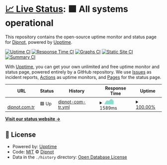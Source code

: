# [📈 Live Status](https://dipnot.github.io/upptime): <!--live status--> **🟩 All systems operational**

This repository contains the open-source uptime monitor and status page for [Dipnot](https://www.dipnot.com.tr/), powered by [Upptime](https://github.com/upptime/upptime).

[![Uptime CI](https://github.com/dipnot/upptime/workflows/Uptime%20CI/badge.svg)](https://github.com/dipnot/upptime/actions?query=workflow%3A%22Uptime+CI%22)
[![Response Time CI](https://github.com/dipnot/upptime/workflows/Response%20Time%20CI/badge.svg)](https://github.com/dipnot/upptime/actions?query=workflow%3A%22Response+Time+CI%22)
[![Graphs CI](https://github.com/dipnot/upptime/workflows/Graphs%20CI/badge.svg)](https://github.com/dipnot/upptime/actions?query=workflow%3A%22Graphs+CI%22)
[![Static Site CI](https://github.com/dipnot/upptime/workflows/Static%20Site%20CI/badge.svg)](https://github.com/dipnot/upptime/actions?query=workflow%3A%22Static+Site+CI%22)
[![Summary CI](https://github.com/dipnot/upptime/workflows/Summary%20CI/badge.svg)](https://github.com/dipnot/upptime/actions?query=workflow%3A%22Summary+CI%22)

With [Upptime](https://upptime.js.org), you can get your own unlimited and free uptime monitor and status page, powered entirely by a GitHub repository. We use [Issues](https://github.com/dipnot/upptime/issues) as incident reports, [Actions](https://github.com/dipnot/upptime/actions) as uptime monitors, and [Pages](https://dipnot.github.io/upptime) for the status page.

<!--start: status pages-->
<!-- This summary is generated by Upptime (https://github.com/upptime/upptime) -->
<!-- Do not edit this manually, your changes will be overwritten -->
<!-- prettier-ignore -->
| URL | Status | History | Response Time | Uptime |
| --- | ------ | ------- | ------------- | ------ |
| <img alt="" src="https://favicons.githubusercontent.com/www.dipnot.com.tr" height="13"> [dipnot.com.tr](https://www.dipnot.com.tr) | 🟩 Up | [dipnot-com-tr.yml](https://github.com/dipnot/upptime/commits/HEAD/history/dipnot-com-tr.yml) | <details><summary><img alt="Response time graph" src="./graphs/dipnot-com-tr/response-time-week.png" height="20"> 1589ms</summary><br><a href="https://dipnot.github.io/upptime/history/dipnot-com-tr"><img alt="Response time 1589" src="https://img.shields.io/endpoint?url=https%3A%2F%2Fraw.githubusercontent.com%2Fdipnot%2Fupptime%2FHEAD%2Fapi%2Fdipnot-com-tr%2Fresponse-time.json"></a><br><a href="https://dipnot.github.io/upptime/history/dipnot-com-tr"><img alt="24-hour response time 1390" src="https://img.shields.io/endpoint?url=https%3A%2F%2Fraw.githubusercontent.com%2Fdipnot%2Fupptime%2FHEAD%2Fapi%2Fdipnot-com-tr%2Fresponse-time-day.json"></a><br><a href="https://dipnot.github.io/upptime/history/dipnot-com-tr"><img alt="7-day response time 1589" src="https://img.shields.io/endpoint?url=https%3A%2F%2Fraw.githubusercontent.com%2Fdipnot%2Fupptime%2FHEAD%2Fapi%2Fdipnot-com-tr%2Fresponse-time-week.json"></a><br><a href="https://dipnot.github.io/upptime/history/dipnot-com-tr"><img alt="30-day response time 1589" src="https://img.shields.io/endpoint?url=https%3A%2F%2Fraw.githubusercontent.com%2Fdipnot%2Fupptime%2FHEAD%2Fapi%2Fdipnot-com-tr%2Fresponse-time-month.json"></a><br><a href="https://dipnot.github.io/upptime/history/dipnot-com-tr"><img alt="1-year response time 1589" src="https://img.shields.io/endpoint?url=https%3A%2F%2Fraw.githubusercontent.com%2Fdipnot%2Fupptime%2FHEAD%2Fapi%2Fdipnot-com-tr%2Fresponse-time-year.json"></a></details> | <details><summary><a href="https://dipnot.github.io/upptime/history/dipnot-com-tr">100.00%</a></summary><a href="https://dipnot.github.io/upptime/history/dipnot-com-tr"><img alt="All-time uptime 100.00%" src="https://img.shields.io/endpoint?url=https%3A%2F%2Fraw.githubusercontent.com%2Fdipnot%2Fupptime%2FHEAD%2Fapi%2Fdipnot-com-tr%2Fuptime.json"></a><br><a href="https://dipnot.github.io/upptime/history/dipnot-com-tr"><img alt="24-hour uptime 100.00%" src="https://img.shields.io/endpoint?url=https%3A%2F%2Fraw.githubusercontent.com%2Fdipnot%2Fupptime%2FHEAD%2Fapi%2Fdipnot-com-tr%2Fuptime-day.json"></a><br><a href="https://dipnot.github.io/upptime/history/dipnot-com-tr"><img alt="7-day uptime 100.00%" src="https://img.shields.io/endpoint?url=https%3A%2F%2Fraw.githubusercontent.com%2Fdipnot%2Fupptime%2FHEAD%2Fapi%2Fdipnot-com-tr%2Fuptime-week.json"></a><br><a href="https://dipnot.github.io/upptime/history/dipnot-com-tr"><img alt="30-day uptime 100.00%" src="https://img.shields.io/endpoint?url=https%3A%2F%2Fraw.githubusercontent.com%2Fdipnot%2Fupptime%2FHEAD%2Fapi%2Fdipnot-com-tr%2Fuptime-month.json"></a><br><a href="https://dipnot.github.io/upptime/history/dipnot-com-tr"><img alt="1-year uptime 100.00%" src="https://img.shields.io/endpoint?url=https%3A%2F%2Fraw.githubusercontent.com%2Fdipnot%2Fupptime%2FHEAD%2Fapi%2Fdipnot-com-tr%2Fuptime-year.json"></a></details>

<!--end: status pages-->

[**Visit our status website →**](https://dipnot.github.io/upptime)

## 📄 License

- Powered by: [Upptime](https://github.com/upptime/upptime)
- Code: [MIT](./LICENSE) © [Dipnot](https://www.dipnot.com.tr/)
- Data in the `./history` directory: [Open Database License](https://opendatacommons.org/licenses/odbl/1-0/)
